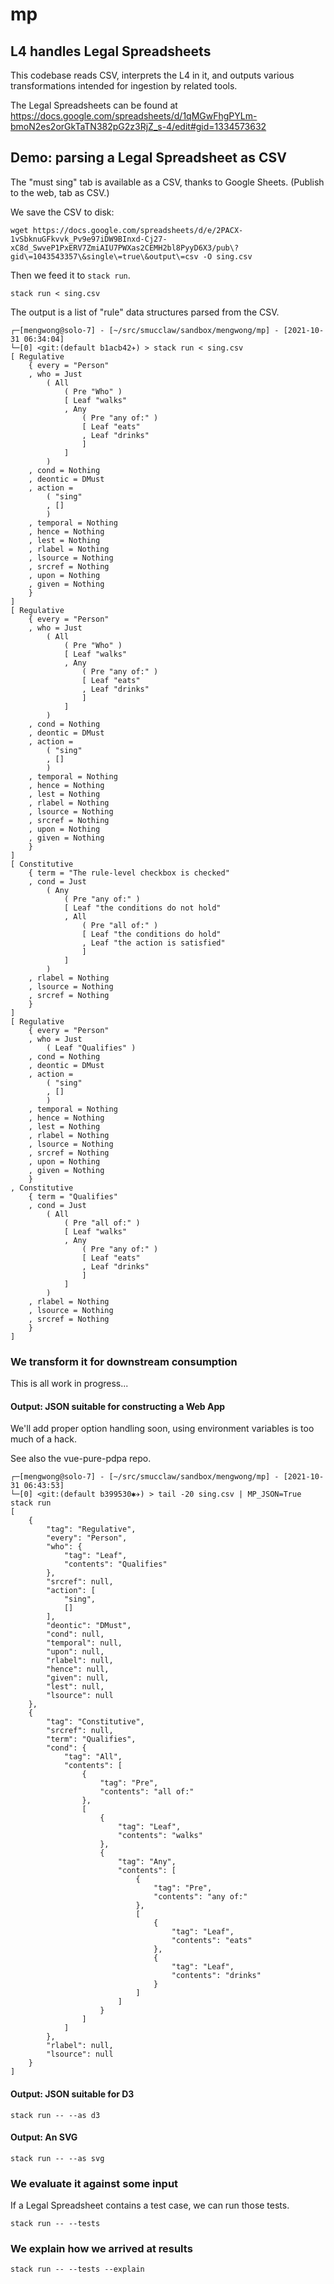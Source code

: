 # mp

## L4 handles Legal Spreadsheets

This codebase reads CSV, interprets the L4 in it, and outputs various transformations intended for ingestion by related tools.

The Legal Spreadsheets can be found at https://docs.google.com/spreadsheets/d/1qMGwFhgPYLm-bmoN2es2orGkTaTN382pG2z3RjZ_s-4/edit#gid=1334573632

## Demo: parsing a Legal Spreadsheet as CSV

The "must sing" tab is available as a CSV, thanks to Google Sheets. (Publish to the web, tab as CSV.)

We save the CSV to disk:

    wget https://docs.google.com/spreadsheets/d/e/2PACX-1vSbknuGFkvvk_Pv9e97iDW9BInxd-Cj27-xC8d_SwveP1PxERV7ZmiAIU7PWXas2CEMH2bl8PyyD6X3/pub\?gid\=1043543357\&single\=true\&output\=csv -O sing.csv

Then we feed it to `stack run`.

    stack run < sing.csv

The output is a list of "rule" data structures parsed from the CSV.

    ┌─[mengwong@solo-7] - [~/src/smucclaw/sandbox/mengwong/mp] - [2021-10-31 06:34:04]
    └─[0] <git:(default b1acb42✈) > stack run < sing.csv
    [ Regulative
        { every = "Person"
        , who = Just
            ( All
                ( Pre "Who" )
                [ Leaf "walks"
                , Any
                    ( Pre "any of:" )
                    [ Leaf "eats"
                    , Leaf "drinks"
                    ]
                ]
            )
        , cond = Nothing
        , deontic = DMust
        , action =
            ( "sing"
            , []
            )
        , temporal = Nothing
        , hence = Nothing
        , lest = Nothing
        , rlabel = Nothing
        , lsource = Nothing
        , srcref = Nothing
        , upon = Nothing
        , given = Nothing
        }
    ]
    [ Regulative
        { every = "Person"
        , who = Just
            ( All
                ( Pre "Who" )
                [ Leaf "walks"
                , Any
                    ( Pre "any of:" )
                    [ Leaf "eats"
                    , Leaf "drinks"
                    ]
                ]
            )
        , cond = Nothing
        , deontic = DMust
        , action =
            ( "sing"
            , []
            )
        , temporal = Nothing
        , hence = Nothing
        , lest = Nothing
        , rlabel = Nothing
        , lsource = Nothing
        , srcref = Nothing
        , upon = Nothing
        , given = Nothing
        }
    ]
    [ Constitutive
        { term = "The rule-level checkbox is checked"
        , cond = Just
            ( Any
                ( Pre "any of:" )
                [ Leaf "the conditions do not hold"
                , All
                    ( Pre "all of:" )
                    [ Leaf "the conditions do hold"
                    , Leaf "the action is satisfied"
                    ]
                ]
            )
        , rlabel = Nothing
        , lsource = Nothing
        , srcref = Nothing
        }
    ]
    [ Regulative
        { every = "Person"
        , who = Just
            ( Leaf "Qualifies" )
        , cond = Nothing
        , deontic = DMust
        , action =
            ( "sing"
            , []
            )
        , temporal = Nothing
        , hence = Nothing
        , lest = Nothing
        , rlabel = Nothing
        , lsource = Nothing
        , srcref = Nothing
        , upon = Nothing
        , given = Nothing
        }
    , Constitutive
        { term = "Qualifies"
        , cond = Just
            ( All
                ( Pre "all of:" )
                [ Leaf "walks"
                , Any
                    ( Pre "any of:" )
                    [ Leaf "eats"
                    , Leaf "drinks"
                    ]
                ]
            )
        , rlabel = Nothing
        , lsource = Nothing
        , srcref = Nothing
        }
    ]

### We transform it for downstream consumption

This is all work in progress...

#### Output: JSON suitable for constructing a Web App

We'll add proper option handling soon, using environment variables is too much of a hack.

See also the vue-pure-pdpa repo.

    ┌─[mengwong@solo-7] - [~/src/smucclaw/sandbox/mengwong/mp] - [2021-10-31 06:43:53]
    └─[0] <git:(default b399530✱✈) > tail -20 sing.csv | MP_JSON=True stack run
    [
        {
            "tag": "Regulative",
            "every": "Person",
            "who": {
                "tag": "Leaf",
                "contents": "Qualifies"
            },
            "srcref": null,
            "action": [
                "sing",
                []
            ],
            "deontic": "DMust",
            "cond": null,
            "temporal": null,
            "upon": null,
            "rlabel": null,
            "hence": null,
            "given": null,
            "lest": null,
            "lsource": null
        },
        {
            "tag": "Constitutive",
            "srcref": null,
            "term": "Qualifies",
            "cond": {
                "tag": "All",
                "contents": [
                    {
                        "tag": "Pre",
                        "contents": "all of:"
                    },
                    [
                        {
                            "tag": "Leaf",
                            "contents": "walks"
                        },
                        {
                            "tag": "Any",
                            "contents": [
                                {
                                    "tag": "Pre",
                                    "contents": "any of:"
                                },
                                [
                                    {
                                        "tag": "Leaf",
                                        "contents": "eats"
                                    },
                                    {
                                        "tag": "Leaf",
                                        "contents": "drinks"
                                    }
                                ]
                            ]
                        }
                    ]
                ]
            },
            "rlabel": null,
            "lsource": null
        }
    ]

#### Output: JSON suitable for D3

    stack run -- --as d3

#### Output: An SVG

    stack run -- --as svg

### We evaluate it against some input

If a Legal Spreadsheet contains a test case, we can run those tests.

    stack run -- --tests

### We explain how we arrived at results

    stack run -- --tests --explain
